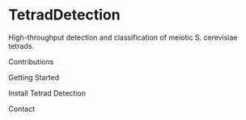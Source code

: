 # TetradDetection
High-throughput detection and classification of meiotic S. cerevisiae tetrads.

Contributions

Getting Started

Install Tetrad Detection

Contact
